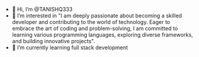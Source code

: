 - 👋 Hi, I’m @TANISHQ333
- 👀 I’m interested in "I am deeply passionate about becoming a skilled developer and contributing to the world of technology. Eager to embrace the art of coding and problem-solving, I am committed to learning various programming languages, exploring diverse frameworks, and building innovative projects".
- 🌱 I’m currently learning full stack development


<!---
TANISHQ333/TANISHQ333 is a ✨ special ✨ repository because its `FULL-STACK JOURNEY.md` (this file) appears on your GitHub profile.
You can click the Preview link to take a look at your changes.
--->
